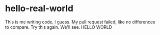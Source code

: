 # hello-real-world
This is me writing code, I guess.
My pull request failed, like no differences to compare.
Try this again. We'll see.
HELLO WORLD
